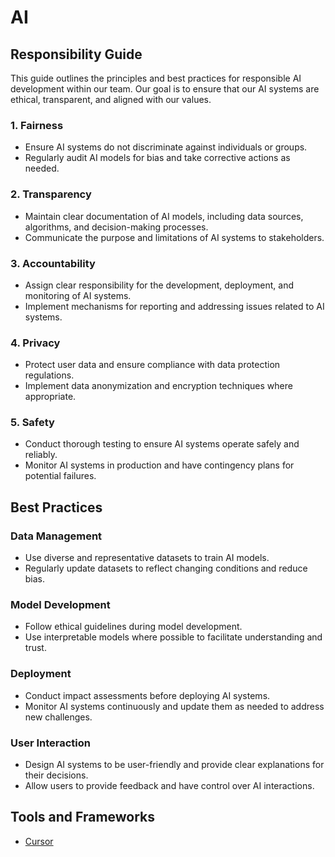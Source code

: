 # AI

## Responsibility Guide
This guide outlines the principles and best practices for responsible AI development within our team. Our goal is to ensure that our AI systems are ethical, transparent, and aligned with our values.

### 1. Fairness
- Ensure AI systems do not discriminate against individuals or groups.
- Regularly audit AI models for bias and take corrective actions as needed.

### 2. Transparency
- Maintain clear documentation of AI models, including data sources, algorithms, and decision-making processes.
- Communicate the purpose and limitations of AI systems to stakeholders.

### 3. Accountability
- Assign clear responsibility for the development, deployment, and monitoring of AI systems.
- Implement mechanisms for reporting and addressing issues related to AI systems.

### 4. Privacy
- Protect user data and ensure compliance with data protection regulations.
- Implement data anonymization and encryption techniques where appropriate.

### 5. Safety
- Conduct thorough testing to ensure AI systems operate safely and reliably.
- Monitor AI systems in production and have contingency plans for potential failures.

## Best Practices

### Data Management
- Use diverse and representative datasets to train AI models.
- Regularly update datasets to reflect changing conditions and reduce bias.

### Model Development
- Follow ethical guidelines during model development.
- Use interpretable models where possible to facilitate understanding and trust.

### Deployment
- Conduct impact assessments before deploying AI systems.
- Monitor AI systems continuously and update them as needed to address new challenges.

### User Interaction
- Design AI systems to be user-friendly and provide clear explanations for their decisions.
- Allow users to provide feedback and have control over AI interactions.


## Tools and Frameworks
- [Cursor](https://www.cursor.com/)
